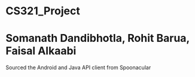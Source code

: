 # CS321_Project
# Somanath Dandibhotla, Rohit Barua, Faisal Alkaabi

Sourced the Android and Java API client from Spoonacular
